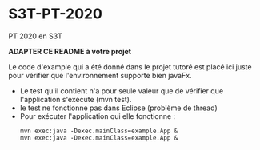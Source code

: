 # S3T-PT-2020
PT 2020 en S3T

__ADAPTER CE README à votre projet__

Le code d'example qui a été donné dans le projet tutoré est placé ici juste pour vérifier que l'environnement supporte bien javaFx.
  * Le test qu'il contient n'a pour seule valeur que de vérifier que l'application s'exécute (mvn test).
  * le test ne fonctionne pas dans Eclipse (problème de thread)
  * Pour exécuter l'application qui elle fonctionne : 
    ```shell
    mvn exec:java -Dexec.mainClass=example.App &
    mvn exec:java -Dexec.mainClass=example.App &
   ```
